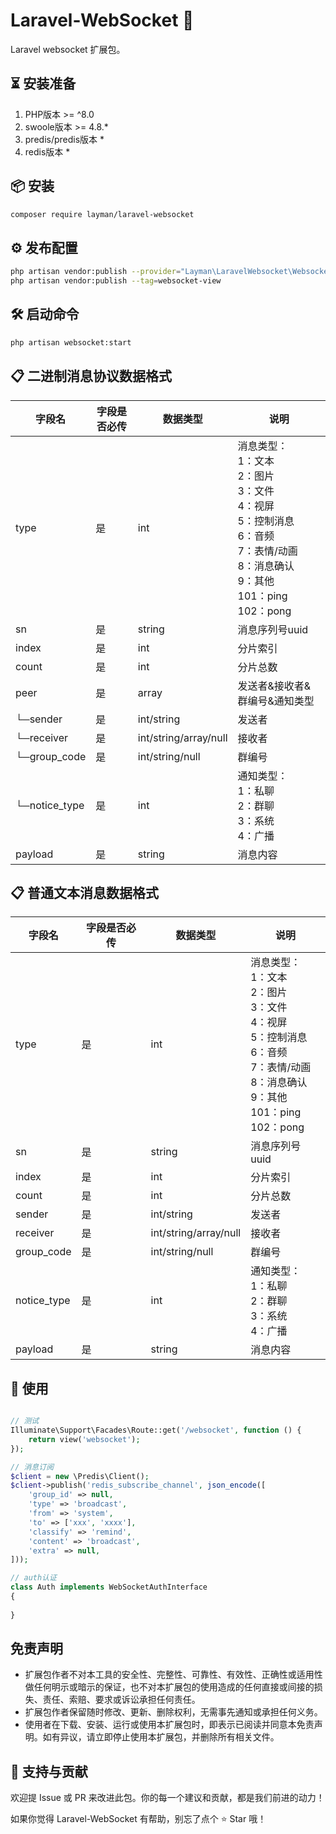 # Laravel-WebSocket 🔐

Laravel websocket 扩展包。

## ⏳ 安装准备

1. PHP版本 >= ^8.0
2. swoole版本 >= 4.8.*
3. predis/predis版本 *
4. redis版本 *

## 📦 安装

```bash
composer require layman/laravel-websocket
```

## ⚙️ 发布配置

```bash
php artisan vendor:publish --provider="Layman\LaravelWebsocket\WebsocketServiceProvider" --tag=websocket
php artisan vendor:publish --tag=websocket-view
```

## 🛠️ 启动命令

```bash
php artisan websocket:start
```

## 📋 二进制消息协议数据格式

| 字段名           | 字段是否必传 | 数据类型                  | 说明                                                                                   |
|---------------|--------|-----------------------|--------------------------------------------------------------------------------------|
| type          | 是      | int                   | 消息类型：<br>1：文本<br>2：图片<br>3：文件<br>4：视屏<br>5：控制消息<br>6：音频<br>7：表情/动画<br>8：消息确认<br>9：其他<br>101：ping<br>102：pong |
| sn            | 是      | string                | 消息序列号uuid                                                                            |
| index         | 是      | int                   | 分片索引                                                                                 |
| count         | 是      | int                   | 分片总数                                                                                 |
| peer          | 是      | array                 | 发送者&接收者&群编号&通知类型                                                                     |
| └─sender      | 是      | int/string            | 发送者                                                                                  |
| └─receiver    | 是      | int/string/array/null | 接收者                                                                                  |
| └─group_code  | 是      | int/string/null       | 群编号                                                                                  |
| └─notice_type | 是      | int                   | 通知类型：<br>1：私聊<br>2：群聊<br>3：系统<br>4：广播<br>                                         |
| payload       | 是      | string                | 消息内容                                                                                 |

## 📋 普通文本消息数据格式

| 字段名         | 字段是否必传 | 数据类型                  | 说明                                                                                                           |
|-------------|--------|-----------------------|--------------------------------------------------------------------------------------------------------------|
| type        | 是      | int                   | 消息类型：<br>1：文本<br>2：图片<br>3：文件<br>4：视屏<br>5：控制消息<br>6：音频<br>7：表情/动画<br>8：消息确认<br>9：其他<br>101：ping<br>102：pong |
| sn          | 是      | string                | 消息序列号uuid                                                                                                    |
| index       | 是      | int                   | 分片索引                                                                                                         |
| count       | 是      | int                   | 分片总数                                                                                                         |
| sender      | 是      | int/string            | 发送者                                                                                                          |
| receiver    | 是      | int/string/array/null | 接收者                                                                                                          |
| group_code  | 是      | int/string/null       | 群编号                                                                                                          |
| notice_type | 是      | int                   | 通知类型：<br>1：私聊<br>2：群聊<br>3：系统<br>4：广播<br>                                                                    |
| payload     | 是      | string                | 消息内容                                                                                                         |

## 🚀 使用

```php

// 测试
Illuminate\Support\Facades\Route::get('/websocket', function () {
    return view('websocket');
});

// 消息订阅
$client = new \Predis\Client();
$client->publish('redis_subscribe_channel', json_encode([
    'group_id' => null,
    'type' => 'broadcast',
    'from' => 'system',
    'to' => ['xxx', 'xxxx'],
    'classify' => 'remind',
    'content' => 'broadcast',
    'extra' => null,
]));

// auth认证
class Auth implements WebSocketAuthInterface
{
    
}
```

## 免责声明

- 扩展包作者不对本工具的安全性、完整性、可靠性、有效性、正确性或适用性做任何明示或暗示的保证，也不对本扩展包的使用造成的任何直接或间接的损失、责任、索赔、要求或诉讼承担任何责任。
- 扩展包作者保留随时修改、更新、删除权利，无需事先通知或承担任何义务。
- 使用者在下载、安装、运行或使用本扩展包时，即表示已阅读并同意本免责声明。如有异议，请立即停止使用本扩展包，并删除所有相关文件。

## 🙌 支持与贡献

欢迎提 Issue 或 PR 来改进此包。你的每一个建议和贡献，都是我们前进的动力！

如果你觉得 Laravel-WebSocket 有帮助，别忘了点个 ⭐ Star 哦！

